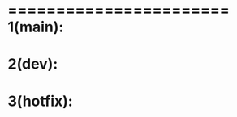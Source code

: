 =======================
1(main):
========================
2(dev):
========================
3(hotfix):
=======================